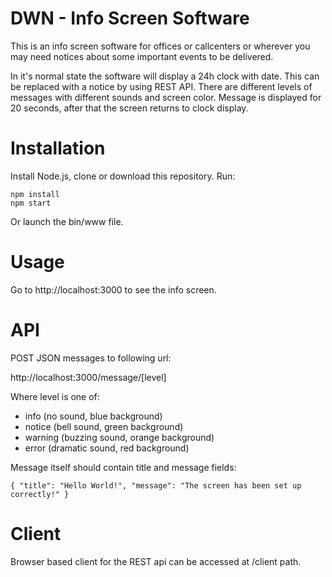 DWN - Info Screen Software
==========================

This is an info screen software for offices or callcenters or wherever you may need notices about some important events
to be delivered.

In it's normal state the software will display a 24h clock with date. This can be replaced with a notice by using
REST API. There are different levels of messages with different sounds and screen color. Message is displayed for 20
seconds, after that the screen returns to clock display.

Installation
============

Install Node.js, clone or download this repository. Run:

```
npm install
npm start
```

Or launch the bin/www file.

Usage
=====

Go to http://localhost:3000 to see the info screen.

API
===

POST JSON messages to following url:

http://localhost:3000/message/[level]

Where level is one of:

* info (no sound, blue background)
* notice (bell sound, green background)
* warning (buzzing sound, orange background)
* error (dramatic sound, red background)

Message itself should contain title and message fields:

```
{ "title": "Hello World!", "message": "The screen has been set up correctly!" }
```

Client
======

Browser based client for the REST api can be accessed at /client path.